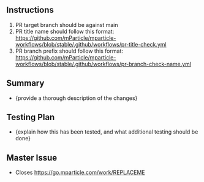 ## Instructions
1. PR target branch should be against main
2. PR title name should follow this format: https://github.com/mParticle/mparticle-workflows/blob/stable/.github/workflows/pr-title-check.yml
3. PR branch prefix should follow this format: https://github.com/mParticle/mparticle-workflows/blob/stable/.github/workflows/pr-branch-check-name.yml

## Summary
- {provide a thorough description of the changes}

## Testing Plan
- {explain how this has been tested, and what additional testing should be done}

## Master Issue
- Closes https://go.mparticle.com/work/REPLACEME